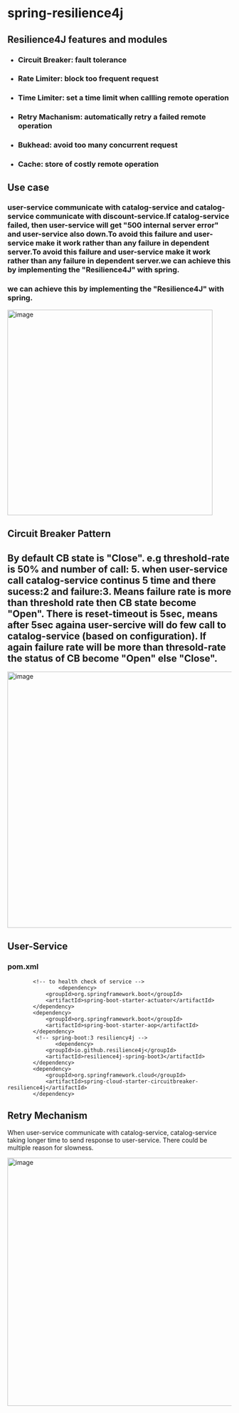 # spring-resilience4j

## Resilience4J features and modules
 - ### Circuit Breaker: fault tolerance
 - ### Rate Limiter: block too frequent request
 - ### Time Limiter: set a time limit when callling remote operation
 - ### Retry Machanism: automatically retry a failed remote operation
 - ### Bukhead: avoid too many concurrent request
 - ### Cache: store of costly remote operation
##

## Use case
### user-service communicate with catalog-service and catalog-service communicate with discount-service.If catalog-service failed, then user-service will get "500 internal server error" and user-service also down.To avoid this failure and user-service make it work rather than any failure in dependent server.To avoid this failure and user-service make it work rather than any failure in dependent server.we can achieve this by implementing the "Resilience4J" with spring.

### we can achieve this by implementing the "Resilience4J" with spring.
<img width="461" alt="image" src="https://github.com/user-attachments/assets/b5eb4484-0cfe-4c91-9974-42d89696c807">

## Circuit Breaker Pattern
## By default CB state is "Close". e.g threshold-rate is 50% and number of call: 5. when user-service call catalog-service continus 5 time and there sucess:2 and failure:3. Means failure rate is more than threshold rate then CB state become "Open". There is reset-timeout is 5sec, means after 5sec againa user-sercive will  do few call  to catalog-service (based on configuration). If again failure rate will be more than thresold-rate the status of CB become "Open" else "Close".
 

<img width="575" alt="image" src="https://github.com/user-attachments/assets/184ecba9-4162-4913-9fe2-4d463c58369a">


## User-Service
### pom.xml
```
        <!-- to health check of service -->
                <dependency>
			<groupId>org.springframework.boot</groupId>
			<artifactId>spring-boot-starter-actuator</artifactId>
		</dependency>
		<dependency>
			<groupId>org.springframework.boot</groupId>
			<artifactId>spring-boot-starter-aop</artifactId>
		</dependency>
         <!-- spring-boot:3 resiliency4j --> 
               <dependency>
			<groupId>io.github.resilience4j</groupId>
			<artifactId>resilience4j-spring-boot3</artifactId>
		</dependency>
		<dependency>
			<groupId>org.springframework.cloud</groupId>
			<artifactId>spring-cloud-starter-circuitbreaker-resilience4j</artifactId>
		</dependency>
```

## Retry Mechanism

When user-service communicate with catalog-service, catalog-service taking longer time to send response to user-service. There could be multiple reason for slowness.

<img width="557" alt="image" src="https://github.com/user-attachments/assets/3c912df7-aa47-4b72-a4fc-9e2a13264584">

   

